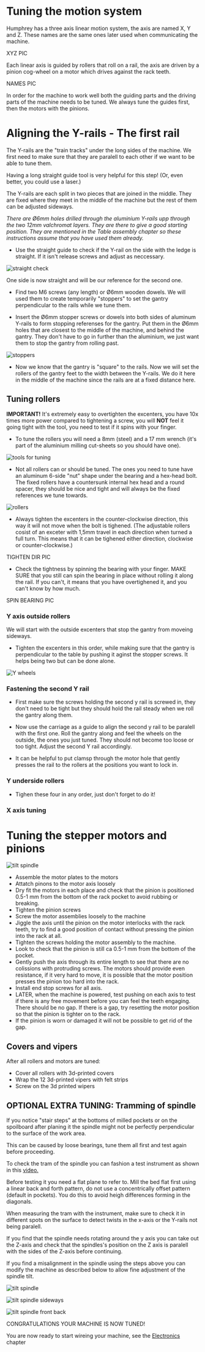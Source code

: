 # Tuning the motion system

Humphrey has a three axis linear motion system, the axis are named X, Y and Z. These names are the same ones later used when communicating the machine. 

XYZ PIC


Each linear axis is guided by rollers that roll on a rail, the axis are driven by a pinion cog-wheel on a motor which drives against the rack teeth. 

NAMES PIC

In order for the machine to work well both the guiding parts and the driving parts of the machine needs to be tuned. We always tune the guides first, then the motors with the pinions.

# Aligning the Y-rails - The first rail

The Y-rails are the "train tracks" under the long sides of the machine. We first need to make sure that they are paralell to each other if we want to be able to tune them.

Having a long straight guide tool is very helpful for this step! (Or, even better, you could use a laser.)

The Y-rails are each split in two pieces that are joined in the middle. They are fixed where they meet in the middle of the machine but the rest of them can be adjusted sideways.

_There are Ø6mm holes drilled through the aluminium Y-rails upp through the two 12mm valchromat layers. They are there to give a good starting position. They are mentioned in the Table assembly chapter so these instructions assume that you have used them already._

* Use the straight guide to check if the Y-rail on the side with the ledge is straight. If it isn't release screws and adjust as neccessary. 

![straight check](https://github.com/fellesverkstedet/fabricatable-machines/raw/master/humphrey-large-format-cnc/humphrey_v3/img/assembly/ledge_table.JPG)

One side is now straight and will be our reference for the second one. 

* Find two M6 screws (any length) or Ø6mm wooden dowels. We will used them to create temporarily "stoppers" to set the gantry perpendicular to the rails while we tune them. 

* Insert the Ø6mm stopper screws or dowels into both sides of aluminum Y-rails to form stopping referenses for the gantry. Put them in the Ø6mm holes that are closest to the middle of the machine, and behind the gantry. They don't have to go in further than the aluminium, we just want them to stop the gantry from rolling past.

![stoppers](https://github.com/fellesverkstedet/fabricatable-machines/raw/master/humphrey-large-format-cnc/humphrey_v3/img/assembly/stop_hole.jpg)

* Now we know that the gantry is "square" to the rails. Now we will set the rollers of the gantry feet to the width between the Y-rails. We do it here in the middle of the machine since the rails are at a fixed distance here.

## Tuning rollers

**IMPORTANT!** It's extremely easy to overtighten the excenters, you have 10x times more power compared to tightening a screw, you will **NOT** feel it going tight with the tool, you need to test if it spins with your finger.

* To tune the rollers you will need a 8mm (steel) and a 17 mm wrench (it's part of the aluminium milling cut-sheets so you should have one).

![tools for tuning](https://github.com/fellesverkstedet/fabricatable-machines/raw/master/humphrey-large-format-cnc/humphrey_v3/img/assembly/tools.jpg)

* Not all rollers can or should be tuned. The ones you need to tune have an aluminum 6-side "nut" shape under the bearing and a hex-head bolt. The fixed rollers have a countersunk internal hex head and a round spacer, they should be nice and tight and will always be the fixed references we tune towards.

![rollers](https://github.com/fellesverkstedet/fabricatable-machines/blob/master/humphrey-large-format-cnc/humphrey_v3/img/assembly/fixed_moving.JPG)

* Always tighten the excenters in the counter-clockwise direction, this way it will not move when the bolt is tighened. (The adjustable rollers cosist of an exceter with 1,5mm travel in each direction when turned a full turn. This means that it can be tighened either direction, clockwise or counter-clockwise.)

TIGHTEN DIR PIC

* Check the tightness by spinning the bearing with your finger. MAKE SURE that you still can spin the bearing in place without rolling it along the rail. If you can't, it means that you have overtighened it, and you can't know by how much.

SPIN BEARING PIC

### Y axis outside rollers

We will start with the outside excenters that stop the gantry from moveing sideways.

* Tighten the excenters in this order, while making sure that the gantry is perpendicular to the table by pushing it aginst the stopper screws. It helps being two but can be done alone.

![Y wheels](./img/assembly/y-wheels_sideways.png)

### Fastening the second Y rail

* First make sure the screws holding the second y rail is screwed in, they don't need to be tight but they should hold the rail steady when we roll the gantry along them.

* Now use the carriage as a guide to align the second y rail to be paralell with the first one. Roll the gantry along and feel the wheels on the outside, the ones you just tuned. They should not become too loose or too tight. Adjust the second Y rail accordingly. 
* It can be helpful to put clamsp through the motor hole that gently presses the rail to the rollers at the positions you want to lock in.

### Y underside rollers

* Tighen these four in any order, just don't forget to do it!

### X axis tuning




# Tuning the stepper motors and pinions

![tilt spindle](./img/assembly/tilt_spindle.png)

* Assemble the motor plates to the motors
* Attatch pinons to the motor axis loosely
* Dry fit the motors in each place and check that the pinion is positioned 0.5-1 mm from the bottom of the rack pocket to avoid rubbing or breaking.
* Tighten the pinion screws
* Screw the motor assemblies loosely to the machine
* Jiggle the axis until the pinion on the motor interlocks with the rack teeth, try to find a good position of contact without pressing the pinion into the rack at all.
* Tighten the screws holding the motor assembly to the machine.
* Look to check that the pinion is still ca 0.5-1 mm from the bottom of the pocket.
* Gently push the axis through its entire length to see that there are no colissions with protruding screws. The motors should provide even resistance, if it very hard to move, it is possible that the motor position presses the pinion too hard into the rack.
* Install end stop screws for all axis.
* LATER, when the machine is powered, test pushing on each axis to test if there is any free movement before you can feel the teeth engaging. There should be no gap. If there is a gap, try resetting the motor position so that the pinion is tighter on to the rack.
* If the pinion is worn or damaged it will not be possible to get rid of the gap.

## Covers and vipers

After all rollers and motors are tuned: 

* Cover all rollers with 3d-printed covers 
* Wrap the 12  3d-printed vipers with felt strips
* Screw on the 3d printed wipers

## OPTIONAL EXTRA TUNING: Tramming of spindle

If you notice "stair steps" at the bottoms of milled pockets or on the spoilboard after planing it the spindle might not be perfectly perpendicular to the surface of the work area. 

This can be caused by loose bearings, tune them all first and test again before proceeding.

To check the tram of the spindle you can fashion a test instrument as shown in this [video.](https://www.youtube.com/watch?v=D6pfIoyhgTc)

Before testing it you need a flat plane to refer to. Mill the bed flat first using a linear back and forth pattern, do not use a concentrically offset pattern (default in pockets). You do this to avoid heigh differences forming in the diagonals.

When measuring the tram with the instrument, make sure to check it in different spots on the surface to detect twists in the x-axis or the Y-rails not being paralell.

If you find that the spindle needs rotating around the y axis you can take out the Z-axis and check that the spindles's position on the Z axis is paralell with the sides of the Z-axis before continuing. 

If you find a misalignment in the spindle using the steps above you can modify the machine as described below to allow fine adjustment of the spindle tilt. 

![tilt spindle](./img/assembly/tilt_spindle.png)

![tilt spindle sideways](./img/assembly/tilt_spindle_sideways.png)

![tilt spindle front back](./img/assembly/tilt_spindle_front_back.png)

CONGRATULATIONS YOUR MACHINE IS NOW TUNED!

You are now ready to start wireing your machine, see the [Electronics](electronics.md) chapter


